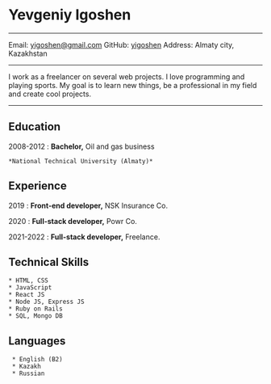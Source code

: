 Yevgeniy Igoshen
============

-------------------     ----------------------------
Email:                       yigoshen@gmail.com
GitHub:                      [yigoshen](https://github.com/YIgoshen)
Address:                    Almaty city, Kazakhstan
-------------------     ----------------------------
I work as a freelancer on several web projects. I love programming and playing sports. My goal is to learn new things, be a professional in my field and create cool projects.
-------------------     ----------------------------

Education
---------

2008-2012
:   **Bachelor,** Oil and gas business

    *National Technical University (Almaty)*


Experience
----------

2019
:   **Front-end developer,** NSK Insurance Co.

2020
:   **Full-stack developer,** Powr Co.

2021-2022
:   **Full-stack developer,** Freelance.

Technical Skills
--------------------

    * HTML, CSS
    * JavaScript
    * React JS
    * Node JS, Express JS
    * Ruby on Rails
    * SQL, Mongo DB

Languages
----------------------------------------


     * English (B2)
     * Kazakh
     * Russian
